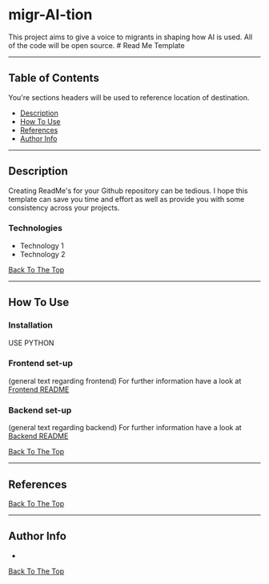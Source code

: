 # migr-AI-tion

This project aims to give a voice to migrants in shaping how AI is used. All of the code will be open source.   # Read Me Template

---

## Table of Contents
You're sections headers will be used to reference location of destination.

- [Description](#description)
- [How To Use](#how-to-use)
- [References](#references)
- [Author Info](#author-info)

---

## Description

Creating ReadMe's for your Github repository can be tedious.  I hope this template can save you time and effort as well as provide you with some consistency across your projects.

### Technologies

- Technology 1
- Technology 2

[Back To The Top](#read-me-template)

---

## How To Use

### Installation
USE PYTHON

### Frontend set-up
(general text regarding frontend)
For further information have a look at
[Frontend README](#frontend/README.md)

### Backend set-up
(general text regarding backend)
For further information have a look at
[Backend README](#backend/README.md)

[Back To The Top](#read-me-template)

---

## References
[Back To The Top](#read-me-template)

---

## Author Info

- 

[Back To The Top](#read-me-template)